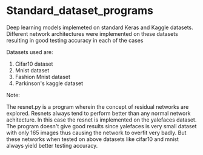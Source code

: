 # Standard_dataset_programs
Deep learning models implemeted on standard Keras and Kaggle datasets. Different network architectures were implemented
on these datasets resulting in good testing accuracy in each of the cases

Datasets used are:
 1. Cifar10 dataset
 2. Mnist dataset
 3. Fashion Mnist dataset
 4. Parkinson's kaggle dataset

Note:

The resnet.py is a program wherein the concept of residual networks are explored. Resnets always tend to perform better than 
any normal network achitecture. In this case the resnet is implemented on the yalefaces dataset. The program doesn't give good 
results since yalefaces is very small dataset with only 165 images thus causing the network to overfit very badly. But these
networks when tested on above datasets like cifar10 and mnist always yield better testing accuracy.
